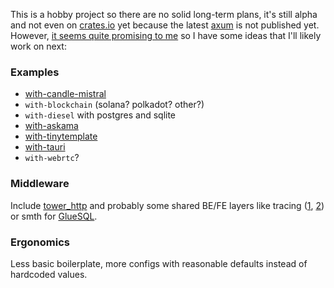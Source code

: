 This is a hobby project so there are no solid long-term plans, it's still alpha and not even on [crates.io](https://crates.io/crates/prest) yet because the latest [axum](https://github.com/tokio-rs/axum) is not published yet. However, [it seems quite promising to me](https://prest.blog/motivation) so I have some ideas that I'll likely work on next:

### Examples
- [with-candle-mistral](https://github.com/huggingface/candle/tree/main/candle-examples/examples/mistral)
- `with-blockchain` (solana? polkadot? other?)
- `with-diesel` with postgres and sqlite
- [with-askama](https://github.com/djc/askama)
- [with-tinytemplate](https://crates.io/crates/tinytemplate)
- [with-tauri](https://beta.tauri.app/)
- `with-webrtc`?

### Middleware
Include [tower_http](https://docs.rs/tower-http/latest/tower_http/) and probably some shared BE/FE layers like tracing ([1](https://github.com/old-storyai/tracing-wasm), [2](https://docs.rs/tracing-chrome/latest/tracing_chrome/)) or smth for [GlueSQL](https://gluesql.org/docs/0.14/getting-started/javascript-web).

### Ergonomics
Less basic boilerplate, more configs with reasonable defaults instead of hardcoded values.
